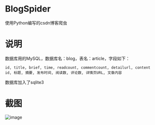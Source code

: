 # BlogSpider
使用Python编写的csdn博客爬虫

# 说明
数据库用的MySQL，数据库名：blog，表名：article，字段如下： 
```
id, title, brief, time, readcount, commentcount, detailurl, content
id, 标题, 摘要, 发布时间, 阅读数, 评论数, 详情页URL, 文章内容
```
数据库加入了sqlite3

# 截图
![image](https://github.com/yubo725/BlogSpider/blob/master/screenshot.png)

